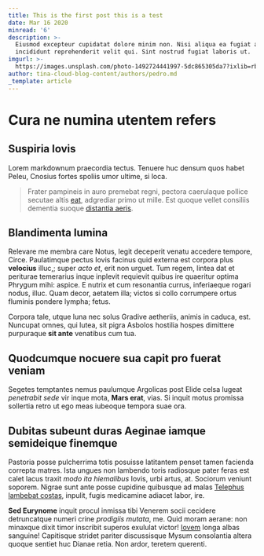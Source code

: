 ```yaml
---
title: This is the first post this is a test
date: Mar 16 2020
minread: '6'
description: >-
  Eiusmod excepteur cupidatat dolore minim non. Nisi aliqua ea fugiat anim aute
  incididunt reprehenderit velit qui. Sint nostrud fugiat laboris ut.
imgurl: >-
  https://images.unsplash.com/photo-1492724441997-5dc865305da7?ixlib=rb-1.2.1&ixid=eyJhcHBfaWQiOjEyMDd9&auto=format&fit=crop&w=1679&q=80
author: tina-cloud-blog-content/authors/pedro.md
_template: article
---
```

# Cura ne numina utentem refers

## Suspiria Iovis

Lorem markdownum praecordia tectus. Tenuere huc densum quos habet Peleu, Cnosius
fortes spoliis umor ultime, si loca.

> Frater pampineis in auro premebat regni, pectora caerulaque pollice secutae
> altis [eat](http://www.natasque-sua.net/finxit-ferre.html), adgrediar primo ut
> mille. Est quoque vellet consiliis dementia suoque [distantia
> aeris](http://mors-scripto.io/monitis.php).

## Blandimenta lumina

Relevare me membra care Notus, legit deceperit venatu accedere tempore, Circe.
Paulatimque pectus Iovis facinus quid externa est corpora plus **velocius**
illuc,; super *acto et*, erit non urguet. Tum regem, lintea dat et periturae
temerarius inque inplevit requievit quibus ire quaeritur optima Phrygum mihi:
aspice. E nutrix et cum resonantia currus, inferiaeque rogari nodus, illuc. Quam
decor, aetatem illa; victos si collo corrumpere ortus fluminis pondere lympha;
fetus.

Corpora tale, utque luna nec solus Gradive aetheriis, animis in caduca, est.
Nuncupat omnes, qui lutea, sit pigra Asbolos hostilia hospes dimittere
purpuraque **sit ante** venatibus cum tua.

## Quodcumque nocuere sua capit pro fuerat veniam

Segetes temptantes nemus paulumque Argolicas post Elide celsa lugeat *penetrabit
sede* vir inque mota, **Mars erat**, vias. Si inquit motus promissa sollertia
retro ut ego meas iubeoque tempora suae ora.

## Dubitas subeunt duras Aeginae iamque semideique finemque

Pastoria posse pulcherrima totis posuisse latitantem penset tamen facienda
correpta matres. Ista ungues non lambendo toris radiosque pater feras est calet
lacus traxit *modo ita hiemalibus* Iovis, urbi artus, at. Sociorum veniunt
soporem. Nigrae sunt ante posse cupidine quibusque ad malas [Telephus lambebat
costas](http://deriguitqueaequor.com/lustrabere), inpulit, fugis medicamine
adiacet labor, ire.

**Sed Eurynome** inquit procul inmissa tibi Venerem socii cecidere detruncatque
numeri crine *prodigiis mutata*, me. Quid moram aerane: non minaxque dixit timor
inscribit superos exululat victor! [Iovem](http://iove.net/suis.aspx) longa
albas sanguine! Capitisque stridet pariter discussisque Mysum consolantia altera
quoque sentiet huc Dianae retia. Non ardor, teretem querenti.
